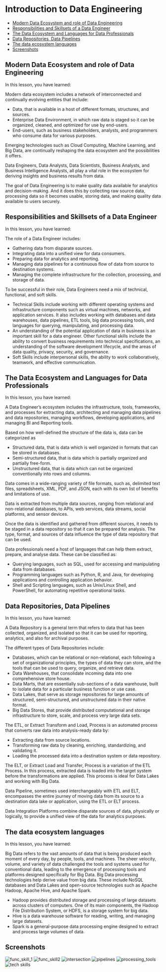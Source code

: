 # Introduction to Data Engineering

   * [Modern Data Ecosystem and role of Data Engineering](#modern-data-ecosystem-and-role-of-data-engineering)
   * [Responsibilities and Skillsets of a Data Engineer](#responsibilities-and-skillsets-of-a-data-engineer)
   * [The Data Ecosystem and Languages for Data Professionals](#the-data-ecosystem-and-languages-for-data-professionals)
   * [Data Repositories, Data Pipelines](#data-repositories-data-pipelines)
   * [The data ecosystem languages](#the-data-ecosystem-languages)
   * [Screenshots](#screenshots)


## Modern Data Ecosystem and role of Data Engineering

In this lesson, you have learned:

Modern data ecosystem includes a network of interconnected and continually evolving entities that include:

- Data, that is available in a host of different formats, structures, and sources. 
- Enterprise Data Environment, in which raw data is staged so it can be organized, cleaned, and optimized for use by end-users.
- End-users, such as business stakeholders, analysts, and programmers who consume data for various purposes.

Emerging technologies such as Cloud Computing, Machine Learning, and Big Data, are continually reshaping the data ecosystem and the possibilities it offers.

Data Engineers, Data Analysts, Data Scientists, Business Analysts, and Business Intelligence Analysts, all play a vital role in the ecosystem for deriving insights and business results from data.

The goal of Data Engineering is to make quality data available for analytics and decision-making. And it does this by collecting raw source data, processing data so it becomes usable, storing data, and making quality data available to users securely.  

## Responsibilities and Skillsets of a Data Engineer

In this lesson, you have learned:

The role of a Data Engineer includes:

- Gathering data from disparate sources.
- Integrating data into a unified view for data consumers.
- Preparing data for analytics and reporting.
- Managing data pipelines for a continuous flow of data from source to destination systems.
- Managing the complete infrastructure for the collection, processing, and storage of data.

To be successful in their role, Data Engineers need a mix of technical, functional, and soft skills.

- Technical Skills include working with different operating systems and infrastructure components such as virtual machines, networks, and application services. It also includes working with databases and data warehouses, data pipelines, ETL tools, big data processing tools, and languages for querying, manipulating, and processing data. 
- An understanding of the potential application of data in business is an important skill for a data engineer. Other functional skills include the ability to convert business requirements into technical specifications, an understanding of the software development lifecycle, and the areas of data quality, privacy, security, and governance. 
- Soft Skills include interpersonal skills, the ability to work collaboratively, teamwork, and effective communication. 


## The Data Ecosystem and Languages for Data Professionals

In this lesson, you have learned:

A Data Engineer’s ecosystem includes the infrastructure, tools, frameworks, and processes for extracting data, architecting and managing data pipelines and data repositories, managing workflows, developing applications, and managing BI and Reporting tools.

Based on how well-defined the structure of the data is, data can be categorized as

- Structured data, that is data which is well organized in formats that can be stored in databases.
- Semi-structured data, that is data which is partially organized and partially free-form.
- Unstructured data, that is data which can not be organized conventionally into rows and columns.

Data comes in a wide-ranging variety of file formats, such as, delimited text files, spreadsheets, XML, PDF, and JSON, each with its own list of benefits and limitations of use.

Data is extracted from multiple data sources, ranging from relational and non-relational databases, to APIs, web services, data streams, social platforms, and sensor devices.

Once the data is identified and gathered from different sources, it needs to be staged in a data repository so that it can be prepared for analysis. The type, format, and sources of data influence the type of data repository that can be used.

Data professionals need a host of languages that can help them extract, prepare, and analyse data. These can be classified as:

- Querying languages, such as SQL, used for accessing and manipulating data from databases.
- Programming languages such as Python, R, and Java, for developing applications and controlling application behavior.
- Shell and Scripting languages, such as Unix/Linux Shell, and PowerShell, for automating repetitive operational tasks.


## Data Repositories, Data Pipelines

In this lesson, you have learned:

A Data Repository is a general term that refers to data that has been collected, organized, and isolated so that it can be used for reporting, analytics, and also for archival purposes. 

The different types of Data Repositories include:

- Databases, which can be relational or non-relational, each following a set of organizational principles, the types of data they can store, and the tools that can be used to query, organize, and retrieve data.
- Data Warehouses, that consolidate incoming data into one comprehensive store house. 
- Data Marts, that are essentially sub-sections of a data warehouse, built to isolate data for a particular business function or use case.
- Data Lakes, that serve as storage repositories for large amounts of structured, semi-structured, and unstructured data in their native format.
- Big Data Stores, that provide distributed computational and storage infrastructure to store, scale, and process very large data sets.

The ETL, or Extract Transform and Load, Process is an automated process that converts raw data into analysis-ready data by:

- Extracting data from source locations.
- Transforming raw data by cleaning, enriching, standardizing, and validating it.
- Loading the processed data into a destination system or data repository.

The ELT, or Extract Load and Transfer, Process is a variation of the ETL Process. In this process, extracted data is loaded into the target system before the transformations are applied. This process is ideal for Data Lakes and working with Big Data.

Data Pipeline, sometimes used interchangeably with ETL and ELT, encompasses the entire journey of moving data from its source to a destination data lake or application, using the ETL or ELT process.

Data Integration Platforms combine disparate sources of data, physically or logically, to provide a unified view of the data for analytics purposes.


## The data ecosystem languages

In this lesson, you have learned:

Big Data refers to the vast amounts of data that is being produced each moment of every day, by people, tools, and machines. The sheer velocity, volume, and variety of data challenged the tools and systems used for conventional data, leading to the emergence of processing tools and platforms designed specifically for Big Data. Big Data processing technologies help derive value from big data. These include NoSQL databases and Data Lakes and open-source technologies such as Apache Hadoop, Apache Hive, and Apache Spark.

- Hadoop provides distributed storage and processing of large datasets across clusters of computers. One of its main components, the Hadoop File Distribution System, or HDFS, is a storage system for big data.
- Hive is a data warehouse software for reading, writing, and managing large datasets.
- Spark is a general-purpose data processing engine designed to extract and process large volumes of data. 

## Screenshots

![func_skill_1](images/func_skill_1.png)
![func_skill2](images/func_skill_2.png)
![intersection](images/intersection.png)
![pipelines](images/pipelines.png)
![processing_tools](images/processing_tools.png)
![tech skills](images/tech_skills.png)
